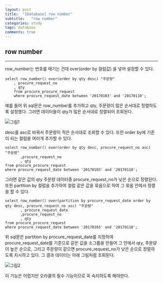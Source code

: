 ```yaml
---
layout: post
title:  "[Database] row number"
subtitle:   "row number"
categories: study
tags: database
comments: true
---
```



## row number
---

row_number는 번호를 매기는 건데 over(order by 컬럼값) 을 넣어 설정할 수 있다.

```
select row_number() over(order by qty desc) "주문량"
    , procure_request_no
    , qty
    from procure_procure_request
    where procure_request_date between '20170103' and '20170110';
```
예를 들어 위 sql문은 row_number를 추가하고 qty, 주문량이 많은 순서대로 정렬하도록 설정했다. 그러면 데이터들이 qty가 많은 순서대로 정렬되어 조회된다.

![그림1](../../../../assets/img/study/row_number.jpg)

desc를 asc로 바꿔서 주문량이 적은 순서대로 조회할 수 있다. 또한 order by에 기준이 되는 컬럼을 여러개 추가할 수 있다.

```
select row_number() over(order by qty desc, procure_request_no asc) "주문량"
       ,procure_request_no
       , qty
from procure_procure_request
where procure_request_date between '20170103' and '20170110';
```
그러면 같은 값의 qty 주문량 데이터중 procure_request_no가 낮은 순으로 정렬된다.<br>
또한 partition by 컬럼을 추가하여 컬럼 같은 값을 묶음으로 하여 그 묶음 안에서 정렬을 할 수 있다.

```
select row_number() over(partition by procure_request_date order by qty desc, procure_request_no asc) "주문량"
       , procure_request_date
       ,procure_request_no
       , qty
from procure_procure_request
where procure_request_date between '20170103' and '20170110';
```
위 sql문은 partition by procure_request_date를 지정하여 procure_request_date를 기준으로 같은 값을 소그룹을 만들어 그 안에서 qty, 주문량이 높은 순으로, 그리고 주문량이 같으면 procure_request_no가 낮은 순으로 정렬하도록 지시하고 있다. 그 결과 데이터는 아래 그림처럼 조회된다.

![그림2](../../../../assets/img/study/partition_by.jpg)

이 기능은 어렵지만 오라클의 필수 기능이므로 꼭 숙지하도록 해야한다.